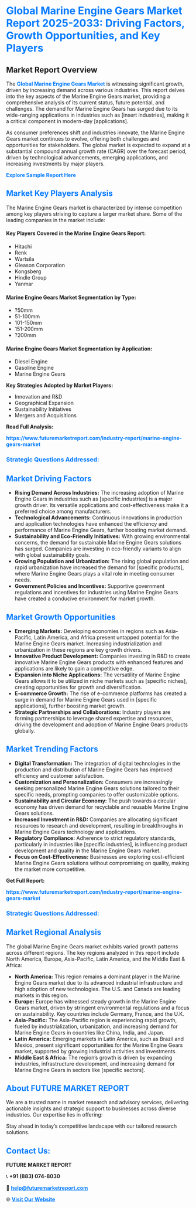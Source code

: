 <h1 style="color: #007BFF;">Global Marine Engine Gears Market Report 2025-2033: Driving Factors, Growth Opportunities, and Key Players</h1>

<section id="overview">
<h2>Market Report Overview</h2>
<p>The <a href="https://www.futuremarketreport.com/industry-report/marine-engine-gears-market" style="color: #007BFF; text-decoration: none;"><strong>Global Marine Engine Gears Market</strong></a> is witnessing significant growth, driven by increasing demand across various industries. This report delves into the key aspects of the Marine Engine Gears market, providing a comprehensive analysis of its current status, future potential, and challenges. The demand for Marine Engine Gears has surged due to its wide-ranging applications in industries such as [insert industries], making it a critical component in modern-day [applications].</p>
<p>As consumer preferences shift and industries innovate, the Marine Engine Gears market continues to evolve, offering both challenges and opportunities for stakeholders. The global market is expected to expand at a substantial compound annual growth rate (CAGR) over the forecast period, driven by technological advancements, emerging applications, and increasing investments by major players.</p>
</section>

<section id="overview">
<p><a href="https://www.futuremarketreport.com/request-sample/reportId=111502" style="color: #007BFF; text-decoration: none;"><strong>Explore Sample Report Here</strong></a></p>
</section>

<section id="key-players">
<h2 style="color: #007BFF;">Market Key Players Analysis</h2>
<p>The Marine Engine Gears market is characterized by intense competition among key players striving to capture a larger market share. Some of the leading companies in the market include:</p>
<h4>Key Players Covered in the Marine Engine Gears Report:</h4>
<ul><li>Hitachi</li><li>Renk</li><li>Wartsila</li><li>Gleason Corporation</li><li>Kongsberg</li><li>Hindle Group</li><li>Yanmar</li></ul>
<h4>Marine Engine Gears Market Segmentation by Type:</h4>
<ul><li>?50mm</li><li>51-100mm</li><li>101-150mm</li><li>151-200mm</li><li>?200mm</li></ul>

<h4>Marine Engine Gears Market Segmentation by Application:</h4>
<ul><li>Diesel Engine</li><li>Gasoline Engine</li><li>Marine Engine Gears</li></ul>
<p><strong>Key Strategies Adopted by Market Players:</strong></p>
<ul>
<li>Innovation and R&D</li>
<li>Geographical Expansion</li>
<li>Sustainability Initiatives</li>
<li>Mergers and Acquisitions</li>
</ul>
</section>

<section>
<p><strong>Read Full Analysis: </strong></p><a href="https://www.futuremarketreport.com/industry-report/marine-engine-gears-market" style="color: #007BFF; text-decoration: none;"><strong>https://www.futuremarketreport.com/industry-report/marine-engine-gears-market</strong></a>
<h3 style="color: #007BFF;">Strategic Questions Addressed:</h3>
</section>

<section id="driving-factors">
<h2 style="color: #007BFF;">Market Driving Factors</h2>
<ul>
<li><strong>Rising Demand Across Industries:</strong> The increasing adoption of Marine Engine Gears in industries such as [specific industries] is a major growth driver. Its versatile applications and cost-effectiveness make it a preferred choice among manufacturers.</li>
<li><strong>Technological Advancements:</strong> Continuous innovations in production and application technologies have enhanced the efficiency and performance of Marine Engine Gears, further boosting market demand.</li>
<li><strong>Sustainability and Eco-Friendly Initiatives:</strong> With growing environmental concerns, the demand for sustainable Marine Engine Gears solutions has surged. Companies are investing in eco-friendly variants to align with global sustainability goals.</li>
<li><strong>Growing Population and Urbanization:</strong> The rising global population and rapid urbanization have increased the demand for [specific products], where Marine Engine Gears plays a vital role in meeting consumer needs.</li>
<li><strong>Government Policies and Incentives:</strong> Supportive government regulations and incentives for industries using Marine Engine Gears have created a conducive environment for market growth.</li>
</ul>
</section>

<section id="growth-opportunities">
<h2 style="color: #007BFF;">Market Growth Opportunities</h2>
<ul>
<li><strong>Emerging Markets:</strong> Developing economies in regions such as Asia-Pacific, Latin America, and Africa present untapped potential for the Marine Engine Gears market. Increasing industrialization and urbanization in these regions are key growth drivers.</li>
<li><strong>Innovative Product Development:</strong> Companies investing in R&D to create innovative Marine Engine Gears products with enhanced features and applications are likely to gain a competitive edge.</li>
<li><strong>Expansion into Niche Applications:</strong> The versatility of Marine Engine Gears allows it to be utilized in niche markets such as [specific niches], creating opportunities for growth and diversification.</li>
<li><strong>E-commerce Growth:</strong> The rise of e-commerce platforms has created a surge in demand for Marine Engine Gears used in [specific applications], further boosting market growth.</li>
<li><strong>Strategic Partnerships and Collaborations:</strong> Industry players are forming partnerships to leverage shared expertise and resources, driving the development and adoption of Marine Engine Gears products globally.</li>
</ul>
</section>

<section id="trending-factors">
<h2 style="color: #007BFF;">Market Trending Factors</h2>
<ul>
<li><strong>Digital Transformation:</strong> The integration of digital technologies in the production and distribution of Marine Engine Gears has improved efficiency and customer satisfaction.</li>
<li><strong>Customization and Personalization:</strong> Consumers are increasingly seeking personalized Marine Engine Gears solutions tailored to their specific needs, prompting companies to offer customizable options.</li>
<li><strong>Sustainability and Circular Economy:</strong> The push towards a circular economy has driven demand for recyclable and reusable Marine Engine Gears solutions.</li>
<li><strong>Increased Investment in R&D:</strong> Companies are allocating significant resources to research and development, resulting in breakthroughs in Marine Engine Gears technology and applications.</li>
<li><strong>Regulatory Compliance:</strong> Adherence to strict regulatory standards, particularly in industries like [specific industries], is influencing product development and quality in the Marine Engine Gears market.</li>
<li><strong>Focus on Cost-Effectiveness:</strong> Businesses are exploring cost-efficient Marine Engine Gears solutions without compromising on quality, making the market more competitive.</li>
</ul>
</section>

<section>
<p><strong>Get Full Report: </strong></p><a href="https://www.futuremarketreport.com/industry-report/marine-engine-gears-market" style="color: #007BFF; text-decoration: none;"><strong>https://www.futuremarketreport.com/industry-report/marine-engine-gears-market</strong></a>
<h3 style="color: #007BFF;">Strategic Questions Addressed:</h3>
</section>


<section id="regional-analysis">
<h2 style="color: #007BFF;">Market Regional Analysis</h2>
<p>The global Marine Engine Gears market exhibits varied growth patterns across different regions. The key regions analyzed in this report include North America, Europe, Asia-Pacific, Latin America, and the Middle East & Africa:</p>
<ul>
<li><strong>North America:</strong> This region remains a dominant player in the Marine Engine Gears market due to its advanced industrial infrastructure and high adoption of new technologies. The U.S. and Canada are leading markets in this region.</li>
<li><strong>Europe:</strong> Europe has witnessed steady growth in the Marine Engine Gears market, driven by stringent environmental regulations and a focus on sustainability. Key countries include Germany, France, and the U.K.</li>
<li><strong>Asia-Pacific:</strong> The Asia-Pacific region is experiencing rapid growth, fueled by industrialization, urbanization, and increasing demand for Marine Engine Gears in countries like China, India, and Japan.</li>
<li><strong>Latin America:</strong> Emerging markets in Latin America, such as Brazil and Mexico, present significant opportunities for the Marine Engine Gears market, supported by growing industrial activities and investments.</li>
<li><strong>Middle East & Africa:</strong> The region’s growth is driven by expanding industries, infrastructure development, and increasing demand for Marine Engine Gears in sectors like [specific sectors].</li>
</ul>
</section>

<footer>
<h2 style="color: #007BFF;">About FUTURE MARKET REPORT</h2>
<p>We are a trusted name in market research and advisory services, delivering actionable insights and strategic support to businesses across diverse industries. Our expertise lies in offering:</p>

<p>Stay ahead in today’s competitive landscape with our tailored research solutions.</p>

<h2 style="color: #007BFF;">Contact Us:</h2>
<p><strong>FUTURE MARKET REPORT</strong></p>
<p>📞 <strong>+91 (883) 074-8030</strong></p>
<p>📧 <strong><a href="mailto:help@futuremarketreport.com" style="color: #007BFF;">help@futuremarketreport.com</a></strong></p>
<p>🌐 <strong><a href="https://www.futuremarketreport.com/" style="color: #007BFF;">Visit Our Website</a></strong></p>
</footer>